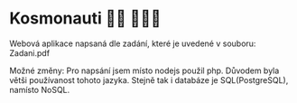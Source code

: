 # Kosmonauti 👨‍🚀 👩🏿‍🚀

Webová aplikace napsaná dle zadání, které je uvedené v souboru: Zadani.pdf

Možné změny: Pro napsání jsem místo nodejs použil php. Důvodem byla větši používanost tohoto jazyka. 
Stejně tak i databáze je SQL(PostgreSQL), namísto NoSQL. 
